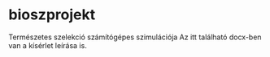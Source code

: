 # bioszprojekt
Természetes szelekció számítógépes szimulációja
Az itt található docx-ben van a kísérlet leírása is.
